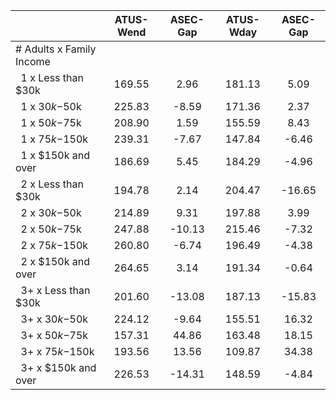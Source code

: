 
|                      |    ATUS-Wend |     ASEC-Gap |    ATUS-Wday |     ASEC-Gap |
| -------------------- | :----------: | :----------: | :----------: | :----------: |
| # Adults x Family Income |              |              |              |              |
| &nbsp;&nbsp;1 x Less than $30k |       169.55 |         2.96 |       181.13 |         5.09 |
| &nbsp;&nbsp;1 x $30k-$50k |       225.83 |        -8.59 |       171.36 |         2.37 |
| &nbsp;&nbsp;1 x $50k-$75k |       208.90 |         1.59 |       155.59 |         8.43 |
| &nbsp;&nbsp;1 x $75k-$150k |       239.31 |        -7.67 |       147.84 |        -6.46 |
| &nbsp;&nbsp;1 x $150k and over |       186.69 |         5.45 |       184.29 |        -4.96 |
| &nbsp;&nbsp;2 x Less than $30k |       194.78 |         2.14 |       204.47 |       -16.65 |
| &nbsp;&nbsp;2 x $30k-$50k |       214.89 |         9.31 |       197.88 |         3.99 |
| &nbsp;&nbsp;2 x $50k-$75k |       247.88 |       -10.13 |       215.46 |        -7.32 |
| &nbsp;&nbsp;2 x $75k-$150k |       260.80 |        -6.74 |       196.49 |        -4.38 |
| &nbsp;&nbsp;2 x $150k and over |       264.65 |         3.14 |       191.34 |        -0.64 |
| &nbsp;&nbsp;3+ x Less than $30k |       201.60 |       -13.08 |       187.13 |       -15.83 |
| &nbsp;&nbsp;3+ x $30k-$50k |       224.12 |        -9.64 |       155.51 |        16.32 |
| &nbsp;&nbsp;3+ x $50k-$75k |       157.31 |        44.86 |       163.48 |        18.15 |
| &nbsp;&nbsp;3+ x $75k-$150k |       193.56 |        13.56 |       109.87 |        34.38 |
| &nbsp;&nbsp;3+ x $150k and over |       226.53 |       -14.31 |       148.59 |        -4.84 |

